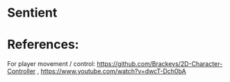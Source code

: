 # Sentient

# References: 

For player movement / control:
  https://github.com/Brackeys/2D-Character-Controller , https://www.youtube.com/watch?v=dwcT-Dch0bA 
